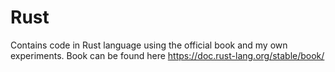 # Rust
Contains code in Rust language using the official book and my own experiments. Book can be found here https://doc.rust-lang.org/stable/book/
